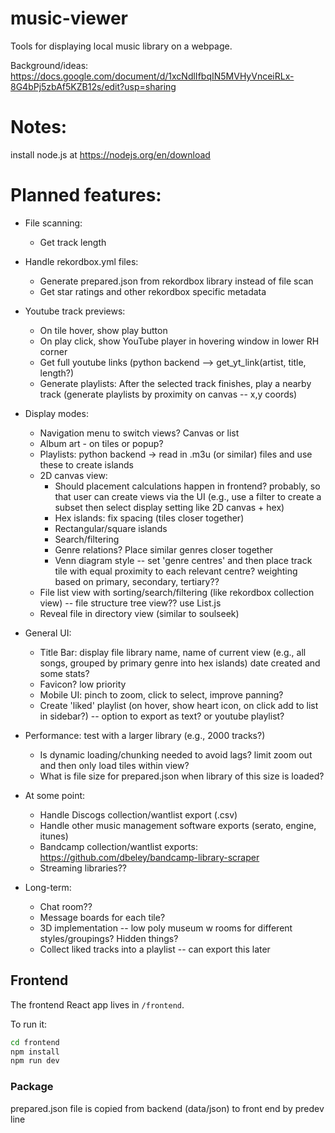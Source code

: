 # music-viewer
Tools for displaying local music library on a webpage.

Background/ideas: https://docs.google.com/document/d/1xcNdlIfbqIN5MVHyVnceiRLx-8G4bPj5zbAf5KZB12s/edit?usp=sharing

# Notes:
install node.js at https://nodejs.org/en/download

# Planned features:
- File scanning:
  - Get track length
 
- Handle rekordbox.yml files:
  - Generate prepared.json from rekordbox library instead of file scan
  - Get star ratings and other rekordbox specific metadata

- Youtube track previews:
  - On tile hover, show play button
  - On play click, show YouTube player in hovering window in lower RH corner
  - Get full youtube links (python backend --> get_yt_link(artist, title, length?)
  - Generate playlists: After the selected track finishes, play a nearby track (generate playlists by proximity on canvas -- x,y coords)

- Display modes:
  - Navigation menu to switch views? Canvas or list
  - Album art - on tiles or popup?
  - Playlists: python backend -> read in .m3u (or similar) files and use these to create islands
  - 2D canvas view:
    - Should placement calculations happen in frontend? probably, so that user can create views via the UI (e.g., use a filter to create a subset then select display setting like 2D canvas + hex) 
    - Hex islands: fix spacing (tiles closer together)
    - Rectangular/square islands
    - Search/filtering
    - Genre relations? Place similar genres closer together
    - Venn diagram style -- set 'genre centres' and then place track tile with equal proximity to each relevant centre? weighting based on primary, secondary, tertiary?? 
  - File list view with sorting/search/filtering (like rekordbox collection view) -- file structure tree view?? use List.js
  - Reveal file in directory view (similar to soulseek)

- General UI:
  - Title Bar: display file library name, name of current view (e.g., all songs, grouped by primary genre into hex islands) date created and some stats?
  - Favicon? low priority
  - Mobile UI: pinch to zoom, click to select, improve panning?
  - Create 'liked' playlist (on hover, show heart icon, on click add to list in sidebar?) -- option to export as text? or youtube playlist?
 
- Performance: test with a larger library (e.g., 2000 tracks?)
  - Is dynamic loading/chunking needed to avoid lags? limit zoom out and then only load tiles within view?
  - What is file size for prepared.json when library of this size is loaded?

- At some point:
  - Handle Discogs collection/wantlist export (.csv)
  - Handle other music management software exports (serato, engine, itunes)
  - Bandcamp collection/wantlist exports: https://github.com/dbeley/bandcamp-library-scraper
  - Streaming libraries??
 
- Long-term:
  - Chat room??
  - Message boards for each tile?
  - 3D implementation -- low poly museum w rooms for different styles/groupings? Hidden things?
  - Collect liked tracks into a playlist -- can export this later

## Frontend

The frontend React app lives in `/frontend`.

To run it:

```bash
cd frontend
npm install
npm run dev
```

### Package

prepared.json file is copied from backend (data/json) to front end by predev line

